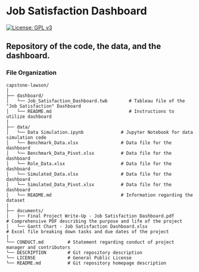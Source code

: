 # Job Satisfaction Dashboard

[![License: GPL v3](https://img.shields.io/badge/License-GPLv3-blue.svg)](https://www.gnu.org/licenses/gpl-3.0)

## Repository of the code, the data, and the dashboard.

### File Organization

    capstone-lawson/
    |
    ├── dashboard/
    │   └── Job_Satisfaction_Dashboard.twb        # Tableau file of the "Job Satisfaction" Dashboard
    │   └── README.md                             # Instructions to utilize dashboard
    |
    ├── data/
    │   └── Data Simulation.ipynb              # Jupyter Notebook for data simulation code
    │   └── Benchmark_Data.xlsx                # Data file for the dashboard
    │   └── Benchmark_Data_Pivot.xlsx          # Data file for the dashboard
    │   └── Role_Data.xlsx                     # Data file for the dashboard
    │   └── Simulated_Data.xlsx                # Data file for the dashboard
    │   └── Simulated_Data_Pivot.xlsx          # Data file for the dashboard
    │   └── README.md                          # Information regarding the dataset
    |
    ├── documents/
    |   ├── Final Project Write-Up - Job Satisfaction Dashboard.pdf          # Comprehensive PDF describing the purpose and life of the project
    │   └── Gantt Chart - Job Satisfaction Dashboard.xlsx                    # Excel file breaking down tasks and due dates of the project
    |   
    └── CONDUCT.md         # Statement regarding conduct of project manager and contributors
    └── DESCRIPTION        # Git repository description
    └── LICENSE            # General Public License
    └── README.md          # Git repository homepage description
